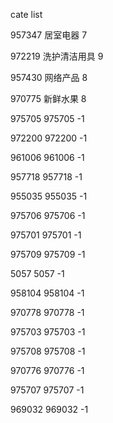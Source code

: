 cate list

957347 居室电器 7

972219 洗护清洁用具 9

957430 网络产品 8

970775 新鲜水果 8

975705 975705 -1

972200 972200 -1

961006 961006 -1

957718 957718 -1

955035 955035 -1

975706 975706 -1

975701 975701 -1

975709 975709 -1

5057 5057 -1

958104 958104 -1

970778 970778 -1

975703 975703 -1

975708 975708 -1

970776 970776 -1

975707 975707 -1

969032 969032 -1

